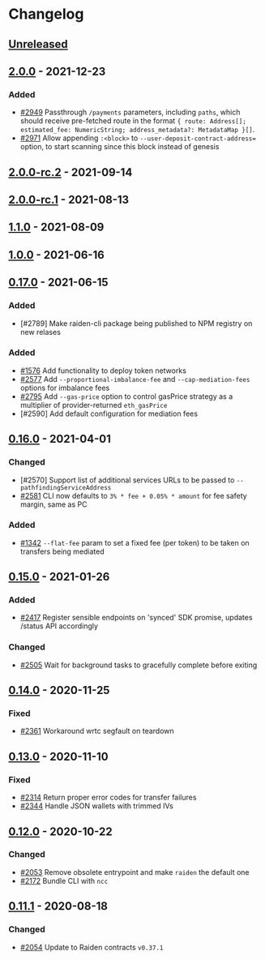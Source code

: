 # Changelog

## [Unreleased]

## [2.0.0] - 2021-12-23
### Added
- [#2949] Passthrough `/payments` parameters, including `paths`, which should receive pre-fetched route in the format `{ route: Address[]; estimated_fee: NumericString; address_metadata?: MetadataMap }[]`.
- [#2971] Allow appending `:<block>` to `--user-deposit-contract-address=` option, to start scanning since this block instead of genesis

[#2949]: https://github.com/raiden-network/light-client/issues/2949
[#2971]: https://github.com/raiden-network/light-client/pull/2971

## [2.0.0-rc.2] - 2021-09-14

## [2.0.0-rc.1] - 2021-08-13

## [1.1.0] - 2021-08-09

## [1.0.0] - 2021-06-16

## [0.17.0] - 2021-06-15
### Added
- [#2789] Make raiden-cli package being published to NPM registry on new relases

[#1576]: https://github.com/raiden-network/light-client/issues/2789


### Added
- [#1576] Add functionality to deploy token networks
- [#2577] Add `--proportional-imbalance-fee` and `--cap-mediation-fees` options for imbalance fees
- [#2795] Add `--gas-price` option to control gasPrice strategy as a multiplier of provider-returned `eth_gasPrice`
- [#2590] Add default configuration for mediation fees

[#1576]: https://github.com/raiden-network/light-client/issues/1576
[#2577]: https://github.com/raiden-network/light-client/issues/2577
[#2795]: https://github.com/raiden-network/light-client/issues/2795
[#2790]: https://github.com/raiden-network/light-client/issues/2790

## [0.16.0] - 2021-04-01
### Changed
- [#2570] Support list of additional services URLs to be passed to `--pathfindingServiceAddress`
- [#2581] CLI now defaults to `3% * fee + 0.05% * amount` for fee safety margin, same as PC

### Added
- [#1342] `--flat-fee` param to set a fixed fee (per token) to be taken on transfers being mediated

[#1342]: https://github.com/raiden-network/light-client/issues/1342
[#2581]: https://github.com/raiden-network/light-client/pull/2581

## [0.15.0] - 2021-01-26
### Added
- [#2417] Register sensible endpoints on 'synced' SDK promise, updates /status API accordingly

### Changed
- [#2505] Wait for background tasks to gracefully complete before exiting

[#2417]: https://github.com/raiden-network/light-client/pull/2417
[#2505]: https://github.com/raiden-network/light-client/pull/2505

## [0.14.0] - 2020-11-25
### Fixed
- [#2361] Workaround wrtc segfault on teardown

[#2361]: https://github.com/raiden-network/light-client/issues/2361

## [0.13.0] - 2020-11-10
### Fixed
- [#2314] Return proper error codes for transfer failures
- [#2344] Handle JSON wallets with trimmed IVs

[#2314]: https://github.com/raiden-network/light-client/pull/2336
[#2344]: https://github.com/raiden-network/light-client/issues/2336

## [0.12.0] - 2020-10-22
### Changed

- [#2053] Remove obsolete entrypoint and make `raiden` the default one
- [#2172] Bundle CLI with `ncc`

[#2053]: https://github.com/raiden-network/light-client/pulls/2053
[#2172]: https://github.com/raiden-network/light-client/issues/2172

## [0.11.1] - 2020-08-18
### Changed

- [#2054] Update to Raiden contracts `v0.37.1`

[#2054]: https://github.com/raiden-network/light-client/pulls/2054


[Unreleased]: https://github.com/raiden-network/light-client/compare/v2.0.0...HEAD
[2.0.0]: https://github.com/raiden-network/light-client/compare/v2.0.0-rc.2...v2.0.0
[2.0.0-rc.2]: https://github.com/raiden-network/light-client/compare/v2.0.0-rc.1...v2.0.0-rc.2
[2.0.0-rc.1]: https://github.com/raiden-network/light-client/compare/v1.1.0...v2.0.0-rc.1
[1.1.0]: https://github.com/raiden-network/light-client/compare/v1.0.0...v1.1.0
[1.0.0]: https://github.com/raiden-network/light-client/compare/v0.17.0...v1.0.0
[0.17.0]: https://github.com/raiden-network/light-client/compare/v0.16.0...v0.17.0
[0.16.0]: https://github.com/raiden-network/light-client/compare/v0.15.0...v0.16.0
[0.15.0]: https://github.com/raiden-network/light-client/compare/v0.14.0...v0.15.0
[0.14.0]: https://github.com/raiden-network/light-client/compare/v0.13.0...v0.14.0
[0.13.0]: https://github.com/raiden-network/light-client/compare/v0.12.0...v0.13.0
[0.12.0]: https://github.com/raiden-network/light-client/compare/v0.11.1...v0.12.0
[0.11.1]: https://github.com/raiden-network/light-client/compare/v0.11.0...v0.11.1

